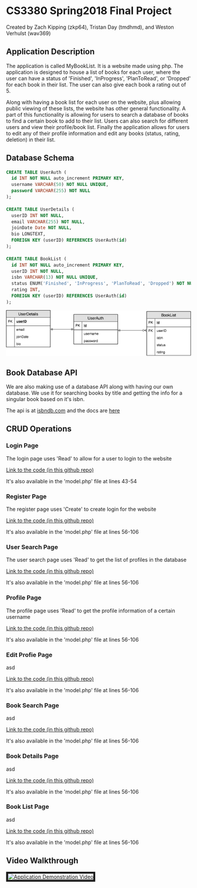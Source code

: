 # CS3380 Spring2018 Final Project
Created by Zach Kipping (zkp64), Tristan Day (tmdhmd), and Weston Verhulst (wav369)

## Application Description
  The application is called MyBookList. It is a website made using php. The application is designed to house a list of books for each user, where the user can have a status of 'Finished', 'InProgress', 'PlanToRead', or 'Dropped' for each book in their list. The user can also give each book a rating out of 5.

  Along with having a book list for each user on the website, plus allowing public viewing of these lists, the website has other general functionality. A part of this functionality is allowing for users to search a database of books to find a certain book to add to their list. Users can also search for different users and view their profile/book list. Finally the application allows for users to edit any of their profile information and edit any books (status, rating, deletion) in their list.

## Database Schema
```sql
CREATE TABLE UserAuth (
  id INT NOT NULL auto_increment PRIMARY KEY,
  username VARCHAR(50) NOT NULL UNIQUE,
  password VARCHAR(255) NOT NULL
);

CREATE TABLE UserDetails (
  userID INT NOT NULL,
  email VARCHAR(255) NOT NULL,
  joinDate Date NOT NULL,
  bio LONGTEXT,
  FOREIGN KEY (userID) REFERENCES UserAuth(id)
);

CREATE TABLE BookList (
  id INT NOT NULL auto_increment PRIMARY KEY, 
  userID INT NOT NULL,
  isbn VARCHAR(13) NOT NULL UNIQUE,
  status ENUM('Finished', 'InProgress', 'PlanToRead', 'Dropped') NOT NULL,
  rating INT,
  FOREIGN KEY (userID) REFERENCES UserAuth(id)
);
```

![Database ERD Image](/ERD.png?raw=true "Database ERD Image")

## Book Database API
  We are also making use of a database API along with having our own database. We use it for searching books by title and getting the info for a singular book based on it's isbn.

  The api is at [isbndb.com](https://isbndb.com/ "ISBN Database") and the docs are [here](https://isbndb.com/apidocs "ISBN Database Docs")

## CRUD Operations

### Login Page
  The login page uses 'Read' to allow for a user to login to the website

  [Link to the code (in this github repo)](https://github.com/WestonV/CS3380-Spring2018-Final-Project/blob/46ed53deb28da44fee45efdd26a84d11dc64412c/model.php#L43-L54 "Login Function")

  It's also available in the 'model.php' file at lines 43-54

### Register Page
  The register page uses 'Create' to create login for the website

  [Link to the code (in this github repo)](https://github.com/WestonV/CS3380-Spring2018-Final-Project/blob/46ed53deb28da44fee45efdd26a84d11dc64412c/model.php#L56-L106 " Function")

  It's also available in the 'model.php' file at lines 56-106

### User Search Page
  The user search page uses 'Read' to get the list of profiles in the database

  [Link to the code (in this github repo)](https://github.com/WestonV/CS3380-Spring2018-Final-Project/blob/46ed53deb28da44fee45efdd26a84d11dc64412c/model.php#L113-L142 "Search Users Function")

  It's also available in the 'model.php' file at lines 56-106

### Profile Page
  The profile page uses 'Read' to get the profile information of a certain username

  [Link to the code (in this github repo)](link " Function")

  It's also available in the 'model.php' file at lines 56-106

### Edit Profie Page
  asd

  [Link to the code (in this github repo)](link " Function")

  It's also available in the 'model.php' file at lines 56-106

### Book Search Page
  asd

  [Link to the code (in this github repo)](link " Function")

  It's also available in the 'model.php' file at lines 56-106

### Book Details Page
  asd

  [Link to the code (in this github repo)](link " Function")

  It's also available in the 'model.php' file at lines 56-106

### Book List Page
  asd

  [Link to the code (in this github repo)](link " Function")

  It's also available in the 'model.php' file at lines 56-106

## Video Walkthrough
  <a href="http://www.youtube.com/watch?feature=player_embedded&v=VpDVtJyyrN4
  " target="_blank"><img src="http://img.youtube.com/vi/VpDVtJyyrN4/0.jpg" 
  alt="Application Demonstration Video" width="240" height="180" border="5" /></a>

